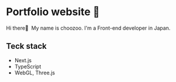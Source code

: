 # Portfolio website 🦄

Hi there👋  My name is choozoo.
I'm a Front-end developer in Japan.

## Teck stack

- Next.js
- TypeScript
- WebGL, Three.js
